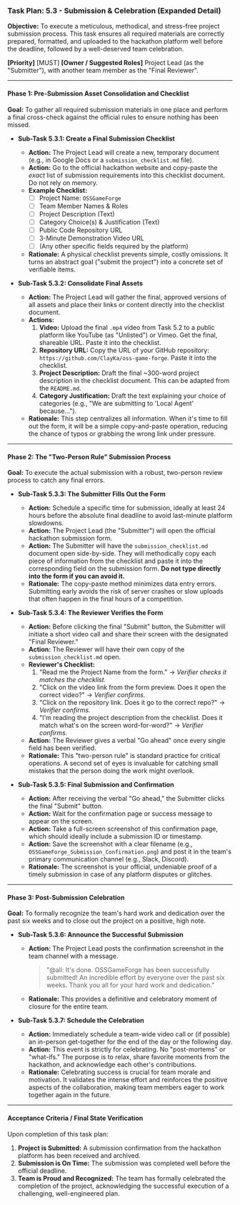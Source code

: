 ### **Task Plan: 5.3 - Submission & Celebration (Expanded Detail)**

**Objective:** To execute a meticulous, methodical, and stress-free project submission process. This task ensures all required materials are correctly prepared, formatted, and uploaded to the hackathon platform well before the deadline, followed by a well-deserved team celebration.

**[Priority]** [MUST]
**[Owner / Suggested Roles]** Project Lead (as the "Submitter"), with another team member as the "Final Reviewer".

---

#### **Phase 1: Pre-Submission Asset Consolidation and Checklist**

**Goal:** To gather all required submission materials in one place and perform a final cross-check against the official rules to ensure nothing has been missed.

*   **Sub-Task 5.3.1: Create a Final Submission Checklist**
    *   **Action:** The Project Lead will create a new, temporary document (e.g., in Google Docs or a `submission_checklist.md` file).
    *   **Action:** Go to the official hackathon website and copy-paste the *exact* list of submission requirements into this checklist document. Do not rely on memory.
    *   **Example Checklist:**
        - [ ] Project Name: `OSSGameForge`
        - [ ] Team Member Names & Roles
        - [ ] Project Description (Text)
        - [ ] Category Choice(s) & Justification (Text)
        - [ ] Public Code Repository URL
        - [ ] 3-Minute Demonstration Video URL
        - [ ] (Any other specific fields required by the platform)
    *   **Rationale:** A physical checklist prevents simple, costly omissions. It turns an abstract goal ("submit the project") into a concrete set of verifiable items.

*   **Sub-Task 5.3.2: Consolidate Final Assets**
    *   **Action:** The Project Lead will gather the final, approved versions of all assets and place their links or content directly into the checklist document.
    *   **Actions:**
        1.  **Video:** Upload the final `.mp4` video from Task 5.2 to a public platform like YouTube (as "Unlisted") or Vimeo. Get the final, shareable URL. Paste it into the checklist.
        2.  **Repository URL:** Copy the URL of your GitHub repository: `https://github.com/ClayKa/oss-game-forge`. Paste it into the checklist.
        3.  **Project Description:** Draft the final ~300-word project description in the checklist document. This can be adapted from the `README.md`.
        4.  **Category Justification:** Draft the text explaining your choice of categories (e.g., "We are submitting to 'Local Agent' because...").
    *   **Rationale:** This step centralizes all information. When it's time to fill out the form, it will be a simple copy-and-paste operation, reducing the chance of typos or grabbing the wrong link under pressure.

---

#### **Phase 2: The "Two-Person Rule" Submission Process**

**Goal:** To execute the actual submission with a robust, two-person review process to catch any final errors.

*   **Sub-Task 5.3.3: The Submitter Fills Out the Form**
    *   **Action:** Schedule a specific time for submission, ideally at least 24 hours before the absolute final deadline to avoid last-minute platform slowdowns.
    *   **Action:** The Project Lead (the "Submitter") will open the official hackathon submission form.
    *   **Action:** The Submitter will have the `submission_checklist.md` document open side-by-side. They will methodically copy each piece of information from the checklist and paste it into the corresponding field on the submission form. **Do not type directly into the form if you can avoid it.**
    *   **Rationale:** The copy-paste method minimizes data entry errors. Submitting early avoids the risk of server crashes or slow uploads that often happen in the final hours of a competition.

*   **Sub-Task 5.3.4: The Reviewer Verifies the Form**
    *   **Action:** Before clicking the final "Submit" button, the Submitter will initiate a short video call and share their screen with the designated "Final Reviewer."
    *   **Action:** The Reviewer will have their own copy of the `submission_checklist.md` open.
    *   **Reviewer's Checklist:**
        1.  "Read me the Project Name from the form." -> *Verifier checks it matches the checklist.*
        2.  "Click on the video link from the form preview. Does it open the correct video?" -> *Verifier confirms.*
        3.  "Click on the repository link. Does it go to the correct repo?" -> *Verifier confirms.*
        4.  "I'm reading the project description from the checklist. Does it match what's on the screen word-for-word?" -> *Verifier confirms.*
    *   **Action:** The Reviewer gives a verbal "Go ahead" once every single field has been verified.
    *   **Rationale:** This "two-person rule" is standard practice for critical operations. A second set of eyes is invaluable for catching small mistakes that the person doing the work might overlook.

*   **Sub-Task 5.3.5: Final Submission and Confirmation**
    *   **Action:** After receiving the verbal "Go ahead," the Submitter clicks the final "Submit" button.
    *   **Action:** Wait for the confirmation page or success message to appear on the screen.
    *   **Action:** Take a full-screen screenshot of this confirmation page, which should ideally include a submission ID or timestamp.
    *   **Action:** Save the screenshot with a clear filename (e.g., `OSSGameForge_Submission_Confirmation.png`) and post it in the team's primary communication channel (e.g., Slack, Discord).
    *   **Rationale:** The screenshot is your official, undeniable proof of a timely submission in case of any platform disputes or glitches.

---

#### **Phase 3: Post-Submission Celebration**

**Goal:** To formally recognize the team's hard work and dedication over the past six weeks and to close out the project on a positive, high note.

*   **Sub-Task 5.3.6: Announce the Successful Submission**
    *   **Action:** The Project Lead posts the confirmation screenshot in the team channel with a message.
        > "@all: It's done. OSSGameForge has been successfully submitted! An incredible effort by everyone over the past six weeks. Thank you all for your hard work and dedication."
    *   **Rationale:** This provides a definitive and celebratory moment of closure for the entire team.

*   **Sub-Task 5.3.7: Schedule the Celebration**
    *   **Action:** Immediately schedule a team-wide video call or (if possible) an in-person get-together for the end of the day or the following day.
    *   **Action:** This event is strictly for celebrating. No "post-mortems" or "what-ifs." The purpose is to relax, share favorite moments from the hackathon, and acknowledge each other's contributions.
    *   **Rationale:** Celebrating success is crucial for team morale and motivation. It validates the intense effort and reinforces the positive aspects of the collaboration, making team members eager to work together again in the future.

---

#### **Acceptance Criteria / Final State Verification**

Upon completion of this task plan:

1.  **Project is Submitted:** A submission confirmation from the hackathon platform has been received and archived.
2.  **Submission is On Time:** The submission was completed well before the official deadline.
3.  **Team is Proud and Recognized:** The team has formally celebrated the completion of the project, acknowledging the successful execution of a challenging, well-engineered plan.